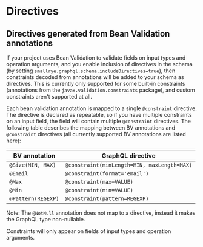 # Directives

## Directives generated from Bean Validation annotations

If your project uses Bean Validation to validate fields on input types and operation arguments, and you enable 
inclusion of directives in the schema (by setting `smallrye.graphql.schema.includeDirectives=true`), 
then constraints decoded from annotations will be added to your schema as directives. This is currently only 
supported for some built-in constraints (annotations from the 
`javax.validation.constraints` package), and custom constraints aren't supported at all. 

Each bean validation annotation is mapped to a single `@constraint` directive. The directive is declared as repeatable,
so if you have multiple constraints on an input field, the field will contain multiple `@constraint` directives.
The following table describes the mapping between BV annotations and `@constraint` directives (all currently supported 
BV annotations are listed here): 

| BV annotation | GraphQL directive |
| ------------ | ------------- |
| `@Size(MIN, MAX)` | `@constraint(minLength=MIN, maxLength=MAX)` |
| `@Email` | `@constraint(format='email')` |
| `@Max` | `@constraint(max=VALUE)` |
| `@Min` | `@constraint(min=VALUE)` |
| `@Pattern(REGEXP)` | `@constraint(pattern=REGEXP)` |

Note: The `@NotNull` annotation does not map to a directive, instead it makes the GraphQL type non-nullable.

Constraints will only appear on fields of input types and operation arguments.